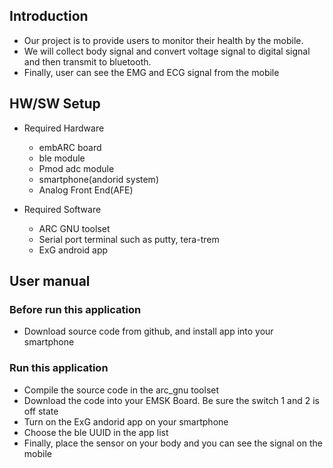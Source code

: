 ## Introduction

- Our project is to provide users to monitor their health by the mobile. 
- We will collect body signal and convert voltage signal to digital signal and then transmit to bluetooth.
- Finally, user can see the EMG and ECG signal from the mobile

## HW/SW Setup

* Required Hardware
  - embARC board
  - ble module
  - Pmod adc module
  - smartphone(andorid system)
  - Analog Front End(AFE)

* Required Software
  - ARC GNU toolset
  - Serial port terminal such as putty, tera-trem
  - ExG android app

## User manual

### Before run this application

- Download source code from github, and install app into your smartphone

### Run this application

- Compile the source code in the arc_gnu toolset
- Download the code into your EMSK Board. Be sure the switch 1 and 2 is off state
- Turn on the ExG andorid app on your smartphone
- Choose the ble UUID in the app list
- Finally, place the sensor on your body and you can see the signal on the mobile 
